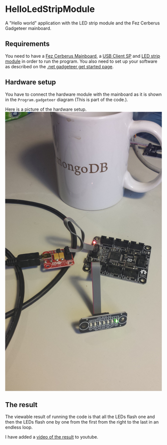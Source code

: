 HelloLedStripModule
===================

A "Hello world" application with the LED strip module and the Fez Cerberus Gadgeteer mainboard.

Requirements
------------

You need to have a [Fez Cerberus Mainboard](https://www.ghielectronics.com/catalog/product/349), a [USB Client SP](https://www.ghielectronics.com/catalog/product/33) and [LED strip module](https://www.ghielectronics.com/catalog/product/438) in order to run the program. 
You also need to set up your software as described on the [.net gadgeteer get started page](http://www.netmf.com/gadgeteer/get-started.aspx).

Hardware setup
--------------

You have to connect the hardware module with the mainboard as it is shown in the `Program.gadgeteer` diagram (This is part of the code.). 

Here is a picture of the hardware setup. ![picture of the hardware setup](HelloLedStripModule.jpg)

The result
----------

The viewable result of running the code is that all the LEDs flash one and then the LEDs flash one by one from the first from the right to the last in an endless loop.

I have added a [video of the result](http://youtu.be/dqrdS6rsC1o) to youtube.


